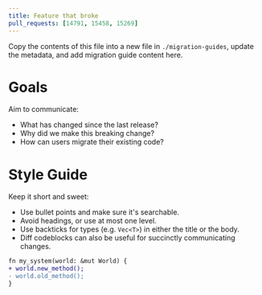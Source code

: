 ```yaml
---
title: Feature that broke
pull_requests: [14791, 15458, 15269]
---
```


Copy the contents of this file into a new file in `./migration-guides`, update the metadata, and add migration guide content here.

# Goals

Aim to communicate:

- What has changed since the last release?
- Why did we make this breaking change?
- How can users migrate their existing code?

# Style Guide

Keep it short and sweet:

- Use bullet points and make sure it's searchable. 
- Avoid headings, or use at most one level.
- Use backticks for types (e.g. `Vec<T>`) in either the title or the body.
- Diff codeblocks can also be useful for succinctly communicating changes.

```diff
fn my_system(world: &mut World) {
+ world.new_method();
- world.old_method();
}
```
